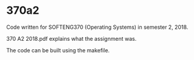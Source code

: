 # 370a2

Code written for SOFTENG370 (Operating Systems) in semester 2, 2018.

370 A2 2018.pdf explains what the assignment was.

The code can be built using the makefile.
